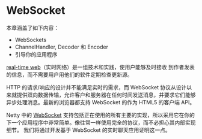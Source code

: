 WebSocket
====

本章涵盖了如下内容：

* WebSockets
* ChannelHandler, Decoder 和 Encoder
* 引导你的应用程序

[real-time web](http://en.wikipedia.org/wiki/Real-time_web)（实时网络）是一组技术和实践，使用户能够及时接收
到作者发表的信息，而不需要用户用他们的软件定期检查更新源。

HTTP 的请求/响应的设计并不能满足实时的需求，而 WebSocket 协议从设计以来就提供双向数据传输，允许客户和服务器在任何时间发送消息，并要求它们能够异步处理消息。最新的浏览器都支持 WebSocket 的作为
HTML5 的客户端 API。

Netty 中的 [WebSocket](http://tools.ietf.org/html/rfc6455) 支持包括正在使用的所有主要的实现，所以采用它在你的下一个应用程序中非常简单。像往常一样使用完全的协议，而不必担心其内部实现细节。
我们将通过开发基于 WebSocket 的实时聊天应用证明这一点。

